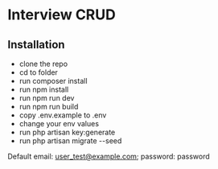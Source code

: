 # Interview CRUD 

## Installation

* clone the repo
* cd to folder
* run composer install
* run npm install
* run npm run dev
* run npm run build
* copy .env.example to .env
* change your env values
* run php artisan key:generate
* run php artisan migrate --seed

Default email: user_test@example.com; password: password
